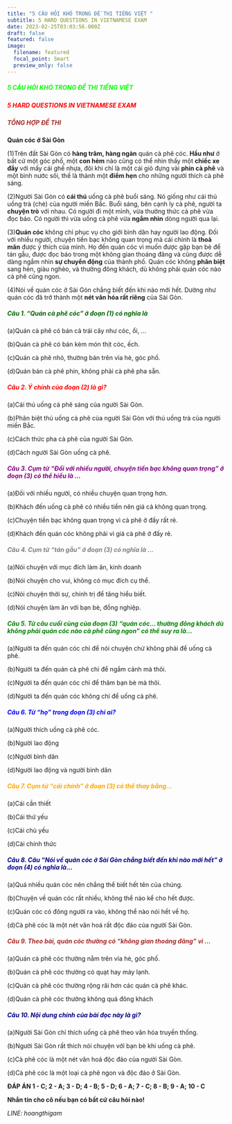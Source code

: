 ```yaml
---
title: "5 CÂU HỎI KHÓ TRONG ĐỀ THI TIẾNG VIỆT "
subtitle: 5 HARD QUESTIONS IN VIETNAMESE EXAM
date: 2023-02-25T03:03:56.000Z
draft: false
featured: false
image:
  filename: featured
  focal_point: Smart
  preview_only: false
---
```

**<h5 style="color:lime;"> 5 CÂU HỎI KHÓ TRONG ĐỀ THI TIẾNG VIỆT </h5>
*<h5 style="color:red;">5 HARD QUESTIONS IN VIETNAMESE EXAM</h5>***

**<h5 style="color:brown;"> TỔNG HỢP ĐỀ THI</h5>
Quán cóc ở Sài Gòn**

(1)Trên đất Sài Gòn có **hàng trăm, hàng ngàn** quán cà phê cóc. **Hầu như** ở bất cứ một góc phố, một **con hẻm** nào cũng có thể nhìn thấy một **chiếc xe đẩy** với mấy cái ghế nhựa, đôi khi chỉ là một cái giỏ đựng vài **phin cà phê** và một bình nước sôi, thế là thành một **điểm hẹn** cho những người thích cà phê sáng. 

(2)Người Sài Gòn có **cái thú** uống cà phê buổi sáng. Nó giống như cái thú uống trà (chè) của người miền Bắc. Buổi sáng, bên cạnh ly cà phê, người ta **chuyện trò** với nhau. Có người đi một mình, vừa thưởng thức cà phê vừa đọc báo. Có người thì vừa uống cà phê vừa **ngắm nhìn** dòng người qua lại. 

(3)**Quán cóc** không chỉ phục vụ cho giới bình dân hay người lao động. Đối với nhiều người, chuyện tiền bạc không quan trọng mà cái chính là **thoả mãn** được ý thích của mình. Họ đến quán cóc vì muốn được gặp bạn bè để tán gẫu, được đọc báo trong một không gian thoáng đãng và cũng được dễ dàng ngắm nhìn **sự chuyển động** của thành phố. Quán cóc không **phân biệt** sang hèn, giàu nghèo, và thường đông khách, dù không phải quán cóc nào cà phê cũng ngon. 

(4)Nói về quán cóc ở Sài Gòn chẳng biết đến khi nào mới hết. Dường như quán cóc đã trở thành một **nét văn hóa rất riêng** của Sài Gòn.

<h5 style="color:darkgreen;"> Câu 1. “Quán cà phê cóc” ở đoạn (1) có nghĩa là </h5>
<p>(a)Quán cà phê có bán cả trái cây như cóc, ổi, ... </p>
(b)Quán cà phê có bán kèm món thịt cóc, ếch. </p>
(c)Quán cà phê nhỏ, thường bán trên vỉa hè, góc phố. </p>
(d)Quán bán cà phê phin, không phải cà phê pha sẵn. </p>

**<h5 style="color:red;">Câu 2. Ý chính của đoạn (2) là gì? </h5>**
(a)Cái thú uống cà phê sáng của người Sài Gòn. </p>
(b)Phân biệt thú uống cà phê của người Sài Gòn với thú uống trà của người miền Bắc. </p>
(c)Cách thức pha cà phê của người Sài Gòn.</p>
(d)Cách người Sài Gòn uống cà phê. </p>

<h5 style="color:purple;">Câu 3. Cụm từ “Đối với nhiều người, chuyện tiền bạc không quan trọng” ở đoạn (3) có thể hiểu là ...</h5>
(a)Đối với nhiều người, có nhiều chuyện quan trọng hơn.</p>
(b)Khách đến uống cà phê có nhiều tiền nên giá cả không quan trọng. </p>
(c)Chuyện tiền bạc không quan trọng vì cà phê ở đấy rất rẻ. </p>
(d)Khách đến quán cóc không phải vì giá cà phê ở đấy rẻ. </p>

<h5 style="color:Gray;">Câu 4. Cụm từ “tán gẫu” ở đoạn (3) có nghĩa là ...</h5>
(a)Nói chuyện với mục đích làm ăn, kinh doanh</p>
(b)Nói chuyện cho vui, không có mục đích cụ thể. </p>
(c)Nói chuyện thời sự, chính trị để tăng hiểu biết. </p>
(d)Nói chuyện làm ăn với bạn bè, đồng nghiệp. </p>

<h5 style="color:Green;">Câu 5. Từ câu cuối cùng của đoạn (3) “quán cóc... thường đông khách dù không phải quán cóc nào cà phê cũng ngon” có thể suy ra là...</h5>
(a)Người ta đến quán cóc chỉ để nói chuyện chứ không phải để uống cà phê. </p>
(b)Người ta đến quán cà phê chỉ để ngắm cảnh mà thôi.</p>
(c)Người ta đến quán cóc chỉ để thăm bạn bè mà thôi. </p>
(d)Người ta đến quán cóc không chỉ để uống cà phê.</p>

<h5 style="color:Blue;">Câu 6. Từ “họ” trong đoạn (3) chỉ ai? </h5>
(a)Người thích uống cà phê cóc. </p>
(b)Người lao động</p>
(c)Người bình dân</p>
(d)Người lao động và người bình dân</p>

<h5 style="color:orange;">Câu 7. Cụm từ “cái chính” ở đoạn (3) có thể thay bằng... </h5>
(a)Cái cần thiết </p>
(b)Cái thứ yếu</p>
(c)Cái chủ yếu</p>
(d)Cái chính thức</p>

<h5 style="color:DARKBLUE;">Câu 8. Câu “Nói về quán cóc ở Sài Gòn chẳng biết đến khi nào mới hết” ở đoạn (4) có nghĩa là...</h5>
(a)Quá nhiều quán cóc nên chẳng thể biết hết tên của chúng. </p>
(b)Chuyện về quán cóc rất nhiều, không thể nào kể cho hết được. </p>
(c)Quán cóc có đông người ra vào, không thể nào nói hết về họ. </p>
(d)Cà phê cóc là một nét văn hoá rất độc đáo của người Sài Gòn. </p>

<h5 style="color:BROWN;">Câu 9. Theo bài, quán cóc thường có “không gian thoáng đãng” vì ...</h5>
(a)Quán cà phê cóc thường nằm trên vỉa hè, góc phố. </p>
(b)Quán cà phê cóc thường có quạt hay máy lạnh. </p>
(c)Quán cà phê cóc thường rộng rãi hơn các quán cà phê khác. </p>
(d)Quán cà phê cóc thường không quá đông khách </p>

<h5 style="color:NAVY;">Câu 10. Nội dung chính của bài đọc này là gì? </h5>
(a)Người Sài Gòn chỉ thích uống cà phê theo văn hóa truyền thống. </p>
(b)Người Sài Gòn rất thích nói chuyện với bạn bè khi uống cà phê. </p>
(c)Cà phê cóc là một nét văn hoá độc đáo của người Sài Gòn.</p>
(d)Cà phê cóc là một loại cà phê ngon và độc đáo ở Sài Gòn.</p>

**ĐÁP ÁN
1 - C; 2 - A; 3 - D; 4 - B; 5 - D; 6 - A; 7 - C; 8 - B; 9 - A; 10 - C**

**Nhắn tin cho cô nếu bạn có bất cứ câu hỏi nào!**

*LINE: hoangthigam*